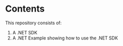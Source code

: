 Contents
========

This repository consists of:

1. A .NET SDK
2. A .NET Example showing how to use the .NET SDK
